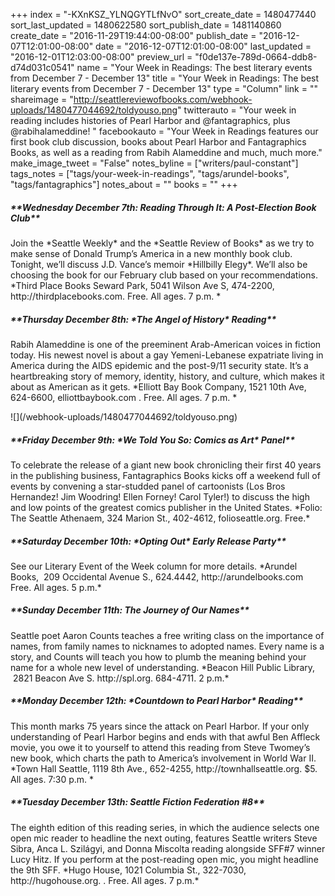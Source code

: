 +++
index = "-KXnKSZ_YLNQGYTLfNvO"
sort_create_date = 1480477440
sort_last_updated = 1480622580
sort_publish_date = 1481140860
create_date = "2016-11-29T19:44:00-08:00"
publish_date = "2016-12-07T12:01:00-08:00"
date = "2016-12-07T12:01:00-08:00"
last_updated = "2016-12-01T12:03:00-08:00"
preview_url = "f0de137e-789d-0664-ddb8-d74d031c0541"
name = "Your Week in Readings: The best literary events from December 7 - December 13"
title = "Your Week in Readings: The best literary events from December 7 - December 13"
type = "Column"
link = ""
shareimage = "http://seattlereviewofbooks.com/webhook-uploads/1480477044692/toldyouso.png"
twitterauto = "Your week in reading includes histories of Pearl Harbor and @fantagraphics, plus @rabihalameddine! "
facebookauto = "Your Week in Readings features our first book club discussion, books about Pearl Harbor and Fantagraphics Books, as well as a reading from Rabih Alameddine and much, much more."
make_image_tweet = "False"
notes_byline = ["writers/paul-constant"]
tags_notes = ["tags/your-week-in-readings", "tags/arundel-books", "tags/fantagraphics"]
notes_about = ""
books = ""
+++
<p class="noindent"><h5>**Wednesday December 7th: Reading Through It: A Post-Election Book Club**</h5></p> 
Join the *Seattle Weekly* and the *Seattle Review of Books* as we try to make sense of Donald Trump’s America in a new monthly book club. Tonight, we’ll discuss J.D. Vance’s memoir *Hillbilly Elegy*. We’ll also be choosing the book for our February club based on your recommendations. *Third Place Books Seward Park, 5041 Wilson Ave S, 474-2200, http://thirdplacebooks.com. Free. All ages. 7 p.m. *

<p class="noindent"><h5>**Thursday December 8th: *The Angel of History* Reading**</h5></p> 
Rabih Alameddine is one of the preeminent Arab-American voices in fiction today. His newest novel is about a gay Yemeni-Lebanese expatriate living in America during the AIDS epidemic and the post-9/11 security state. It’s a heartbreaking story of memory, identity, history, and culture, which makes it about as American as it gets. *Elliott Bay Book Company, 1521 10th Ave, 624-6600, elliottbaybook.com . Free. All ages. 7 p.m. * 
 
 <p class="image-left">![](/webhook-uploads/1480477044692/toldyouso.png)</p>
 
<p class="noindent"><h5>**Friday December 9th: *We Told You So: Comics as Art* Panel**</h5></p> 
To celebrate the release of a giant new book chronicling their first 40 years in the publishing business, Fantagraphics Books kicks off a weekend full of events by convening a star-studded panel of cartoonists (Los Bros Hernandez! Jim Woodring! Ellen Forney! Carol Tyler!) to discuss the high and low points of the greatest comics publisher in the United States. *Folio: The Seattle Athenaem, 324 Marion St., 402-4612, folioseattle.org. Free.*

<p class="noindent"><h5>**Saturday December 10th: *Opting Out* Early Release Party**</h5></p> 
See our Literary Event of the Week column for more details.
 *Arundel Books,  209 Occidental Avenue S., 624.4442, http://arundelbooks.com Free. All ages. 5 p.m.* 


<h5>**Sunday December 11th: The Journey of Our Names**</h5></p> 
Seattle poet Aaron Counts teaches a free writing class on the importance of names, from family names to nicknames to adopted names. Every name is a story, and Counts will teach you how to plumb the meaning behind your name for a whole new level of understanding. *Beacon Hill Public Library,  2821 Beacon Ave S. http://spl.org. 684-4711. 2 p.m.* 

<h5>**Monday December 12th: *Countdown to Pearl Harbor* Reading**</h5></p> 
This month marks 75 years since the attack on Pearl Harbor. If your only understanding of Pearl Harbor begins and ends with that awful Ben Affleck movie, you owe it to yourself to attend this reading from Steve Twomey’s new book, which charts the path to America’s involvement in World War II. *Town Hall Seattle, 1119 8th Ave., 652-4255, http://townhallseattle.org. $5. All ages. 7:30 p.m. * 

<p class="noindent"><h5>**Tuesday December 13th: Seattle Fiction Federation #8**</h5></p>
 The eighth edition of this reading series, in which the audience selects one open mic reader to headline the next outing, features Seattle writers Steve Sibra, Anca L. Szilágyi, and Donna Miscolta reading alongside SFF#7 winner Lucy Hitz. If you perform at the post-reading open mic, you might headline the 9th SFF. *Hugo House, 1021 Columbia St., 322-7030, http://hugohouse.org. . Free. All ages. 7 p.m.* 

